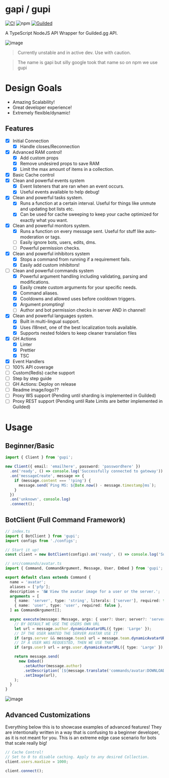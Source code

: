 # gapi / gupi

[![CI](https://github.com/Skillz4Killz/gapi/actions/workflows/CI.yml/badge.svg)](https://github.com/Skillz4Killz/gapi/actions/workflows/CI.yml)
![npm](https://img.shields.io/npm/v/gupi)
[![Guilded](https://img.shields.io/badge/Guilded%20Server-Click%20To%20Join!-yellow)](https://www.guilded.gg/i/Vkb5LVP2)

A TypeScript NodeJS API Wrapper for Guilded.gg API.

![image](https://user-images.githubusercontent.com/23035000/111086390-3c16a080-84f2-11eb-83e8-64aec67963b5.png)

> Currently unstable and in active dev. Use with caution.

> The name is gapi but silly google took that name so on npm we use gupi

# Design Goals

- Amazing Scalability!
- Great developer experience!
- Extremely flexible/dynamic!

## Features

- [x] Initial Connection
  - [x] Handle closes/Reconnection
- [x] Advanced RAM control!
  - [x] Add custom props
  - [x] Remove undesired props to save RAM
  - [x] Limit the max amount of items in a collection.
- [x] Basic Cache control
- [x] Clean and powerful events system
  - [x] Event listeners that are ran when an event occurs.
  - [x] Useful events available to help debug!
- [x] Clean and powerful tasks system.
  - [x] Runs a function at a certain interval. Useful for things like unmute and updating bot lists etc.
  - [x] Can be used for cache sweeping to keep your cache optimized for exactly what you want.
- [x] Clean and powerful monitors system.
  - [x] Runs a function on every message sent. Useful for stuff like auto-moderation or tags.
  - [ ] Easily ignore bots, users, edits, dms.
  - [ ] Powerful permission checks.
- [x] Clean and powerful inhibitors system
  - [x] Stops a command from running if a requirement fails.
  - [x] Easily add custom inhibitors!
- [ ] Clean and powerful commands system
  - [x] Powerful argument handling including validating, parsing and modifications.
  - [x] Easily create custom arguments for your specific needs.
  - [x] Command aliases.
  - [x] Cooldowns and allowed uses before cooldown triggers.
  - [x] Argument prompting!
  - [ ] Author and bot permission checks in server AND in channel!
- [x] Clean and powerful languages system.
  - [x] Built in multi-lingual support.
  - [x] Uses i18next, one of the best localization tools available.
  - [x] Supports nested folders to keep cleaner translation files
- [x] GH Actions
  - [x] Linter
  - [x] Prettier
  - [x] TSC
- [x] Event Handlers
- [ ] 100% API coverage
- [ ] Custom(Redis) cache support
- [ ] Step by step guide
- [ ] GH Actions: Deploy on release
- [ ] Readme image/logo??
- [ ] Proxy WS support (Pending until sharding is implemented in Guilded)
- [ ] Proxy REST support (Pending until Rate Limits are better implemented in Guilded)

# Usage

## Beginner/Basic

```ts
import { Client } from 'gupi';

new Client({ email: 'emailhere', password: 'passwordhere' })
  .on('ready', () => console.log('Successfully connected to gateway'))
  .on('messageCreate', message => {
    if (message.content === '!ping') {
      message.send(`Ping MS: ${Date.now() - message.timestamp}ms`);
    }
  })
  .on('unknown', console.log)
  .connect();
```

## BotClient (Full Command Framework)

```ts
// index.ts
import { BotClient } from 'gupi';
import configs from './configs';

// Start it up!
const client = new BotClient(configs).on('ready', () => console.log('Successfully connected to gateway')).connect();

// src/commands/avatar.ts
import { Command, CommandArgument, Message, User, Embed } from 'gupi';

export default class extends Command {
  name = 'avatar';
  aliases = ['pfp'];
  description = '🖼️ View the avatar image for a user or the server.';
  arguments = [
    { name: 'server', type: 'string', literals: ['server'], required: false },
    { name: 'user', type: 'user', required: false },
  ] as CommandArgument[];

  async execute(message: Message, args: { user?: User; server?: 'server' }) {
    // BY DEFAULT WE USE THE USERS OWN URL
    let url = message.author.dynamicAvatarURL({ type: 'Large' });
    // IF THE USER WANTED THE SERVER AVATAR USE IT
    if (args.server && message.team) url = message.team.dynamicAvatarURL({ type: 'Large' });
    // IF A USER WAS REQUESTED, THEN WE USE THAT
    if (args.user) url = args.user.dynamicAvatarURL({ type: 'Large' });

    return message.send(
      new Embed()
        .setAuthor(message.author)
        .setDescription(`[${message.translate('commands/avatar:DOWNLOAD_LINK')}](${url})`)
        .setImage(url),
    );
  }
}
```

![image](https://user-images.githubusercontent.com/23035000/111086232-6d42a100-84f1-11eb-949a-b7de53bd3984.png)

## Advanced Customizations

Everything below this is to showcase examples of advanced features! They are intentionally written in a way that is confusing to a beginner developer, as it is not meant for you. This is an extreme edge case scenario for bots that scale really big!

```ts
// Cache Control!
// Set to 0 to disable caching. Apply to any desired Collection.
client.users.maxSize = 1000;

client.connect();
```
